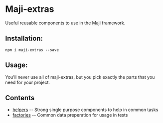 # Maji-extras

Useful reusable components to use in the [Maji][maji] framework.

## Installation:

`npm i maji-extras --save`

## Usage:

You'll never use all of maji-extras, but you pick exactly the parts that you need for your project.

## Contents

* [helpers](src/helpers/) -- Strong single purpose components to help in common tasks
* [factories](src/factories/) -- Common data preperation for usage in tests

[maji]: https://github.com/kabisa/maji
